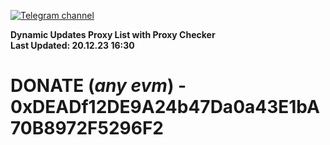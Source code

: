 [![Telegram channel](https://img.shields.io/endpoint?url=https://runkit.io/damiankrawczyk/telegram-badge/branches/master?url=https://t.me/n4z4v0d)](https://t.me/n4z4v0d) 

**Dynamic Updates Proxy List with Proxy Checker**  
**Last Updated: 20.12.23 16:30**

# DONATE (_any evm_) - 0xDEADf12DE9A24b47Da0a43E1bA70B8972F5296F2
